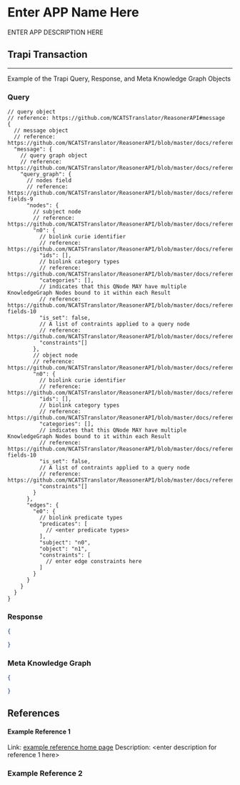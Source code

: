# Enter APP Name Here
ENTER APP DESCRIPTION HERE

## Trapi Transaction
------------------------------------------------------------------------

Example of the Trapi Query, Response, and Meta Knowledge Graph Objects
### Query
<!-- create a query example for every supported query type in the meta knowledge graph for this app -->
```jsonc
// query object
// reference: https://github.com/NCATSTranslator/ReasonerAPI#message
{
  // message object
  // reference: https://github.com/NCATSTranslator/ReasonerAPI/blob/master/docs/reference.md#message-
  "message": {
    // query graph object
    // reference: https://github.com/NCATSTranslator/ReasonerAPI/blob/master/docs/reference.md#querygraph-
    "query_graph": {
      // nodes field
      // reference: https://github.com/NCATSTranslator/ReasonerAPI/blob/master/docs/reference.md#fixed-fields-9
      "nodes": {
        // subject node
        // reference: https://github.com/NCATSTranslator/ReasonerAPI/blob/master/docs/reference.md#qnode-
        "n0": {
          // biolink curie identifier
          // reference: https://github.com/NCATSTranslator/ReasonerAPI/blob/master/docs/reference.md#curie-
          "ids": [],
          // biolink category types
          // reference: https://github.com/NCATSTranslator/ReasonerAPI/blob/master/docs/reference.md#biolinkentity-
          "categories": [],
          // indicates that this QNode MAY have multiple KnowledgeGraph Nodes bound to it within each Result
          // reference: https://github.com/NCATSTranslator/ReasonerAPI/blob/master/docs/reference.md#fixed-fields-10
          "is_set": false,
          // A list of contraints applied to a query node
          // reference: https://github.com/NCATSTranslator/ReasonerAPI/blob/master/docs/reference.md#queryconstraint-
          "constraints"[]
        },
        // object node
        // reference: https://github.com/NCATSTranslator/ReasonerAPI/blob/master/docs/reference.md#qnode-
        "n0": {
          // biolink curie identifier
          // reference: https://github.com/NCATSTranslator/ReasonerAPI/blob/master/docs/reference.md#curie-
          "ids": [],
          // biolink category types
          // reference: https://github.com/NCATSTranslator/ReasonerAPI/blob/master/docs/reference.md#biolinkentity-
          "categories": [],
          // indicates that this QNode MAY have multiple KnowledgeGraph Nodes bound to it within each Result
          // reference: https://github.com/NCATSTranslator/ReasonerAPI/blob/master/docs/reference.md#fixed-fields-10
          "is_set": false,
          // A list of contraints applied to a query node
          // reference: https://github.com/NCATSTranslator/ReasonerAPI/blob/master/docs/reference.md#queryconstraint-
          "constraints"[]
        }
      },
      "edges": {
        "e0": {
          // biolink predicate types
          "predicates": [
            // <enter predicate types>
          ],
          "subject": "n0",
          "object": "n1",
          "constraints": [
            // enter edge constraints here
          ]
        }
      }
    }
  }
}
```

### Response
```json
{
  
}
```

### Meta Knowledge Graph
```json
{
  
}
```

## References
#### Example Reference 1
  Link: [example reference home page](www.example.com)
  Description: <enter description for reference 1 here\>
### Example Reference 2
